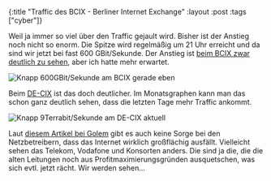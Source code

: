 {:title "Traffic des BCIX - Berliner Internet Exchange"
 :layout :post
 :tags  ["cyber"]}

Weil ja immer so viel über den Traffic gejault wird. Bisher ist der Anstieg noch nicht so enorm. Die Spitze wird regelmäßig um 21 Uhr erreicht und da sind wir jetzt bei fast 600 GBit/Sekunde. Der Anstieg ist [beim BCIX zwar deutlich zu sehen](https://www.bcix.de/bcix/traffic/), aber ich hatte mehr erwartet.

![Knapp 600GBit/Sekunde am BCIX gerade eben](/img/ixp001-bits-day.png)

Beim [DE-CIX](https://www.de-cix.net/en/locations/germany/frankfurt/statistics) ist das doch deutlicher. Im Monatsgraphen kann man das schon ganz deutlich sehen, dass die letzten Tage mehr Traffic ankommt.

![Knapp 9Terrabit/Sekunde am DE-CIX aktuell](/img/traffic_FRA-1month-1170-400.png)

Laut [diesem Artikel bei Golem](https://www.golem.de/news/internet-traffic-de-cix-sieht-keinen-grund-zur-sorge-2003-147350.html) gibt es auch keine Sorge bei den Netzbetreibern, dass das Internet wirklich großflächig ausfällt. Vielleicht sehen das Telekom, Vodafone und Konsorten anders. Die sind ja die, die die alten Leitungen noch aus Profitmaximierungsgründen ausquetschen, was sich evtl. jetzt rächt.
Wir werden sehen...
